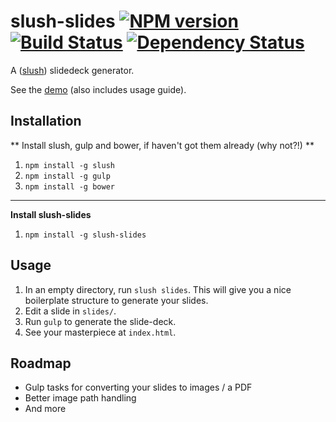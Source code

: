 slush-slides [![NPM version][npm-image]][npm-url] [![Build Status][travis-image]][travis-url] [![Dependency Status][depstat-image]][depstat-url]
===========

A ([slush](https://github.com/klei/slush)) slidedeck generator.

See the [demo](http://adamlynch.com/gulp-slides) (also includes usage guide).


## Installation

** Install slush, gulp and bower, if haven't got them already (why not?!) **

1. `npm install -g slush`
2. `npm install -g gulp`
3. `npm install -g bower`

---

**Install slush-slides**

1. `npm install -g slush-slides`


## Usage

1. In an empty directory, run `slush slides`. This will give you a nice boilerplate structure to generate your slides.
2. Edit a slide in `slides/`.
3. Run `gulp` to generate the slide-deck.
4. See your masterpiece at `index.html`.

## Roadmap

- Gulp tasks for converting your slides to images / a PDF
- Better image path handling
- And more


[npm-url]: https://npmjs.org/package/slush-slides
[npm-image]: https://badge.fury.io/js/slush-slides.png

[travis-url]: http://travis-ci.org/adam-lynch/slush-slides
[travis-image]: http://img.shields.io/travis/adam-lynch/slush-slides.svg?style=flat

[depstat-url]: https://david-dm.org/adam-lynch/slush-slides
[depstat-image]: https://david-dm.org/adam-lynch/slush-slides.png
